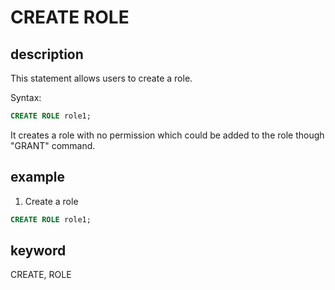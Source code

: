 # CREATE ROLE

## description

This statement allows users to create a role.

 Syntax:

```sql
CREATE ROLE role1;
```

It creates a role with no permission which could be added to the role though "GRANT" command.  

## example

 1. Create a role

  ```sql
  CREATE ROLE role1;
  ```

## keyword

CREATE, ROLE
